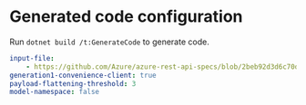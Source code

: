 # Generated code configuration

Run `dotnet build /t:GenerateCode` to generate code.

``` yaml
input-file:
    - https://github.com/Azure/azure-rest-api-specs/blob/2beb92d3d6c70d683183192bab3beac8bef09322/specification/communication/data-plane/Email/preview/2023-01-15-preview/CommunicationServicesEmail.json
generation1-convenience-client: true
payload-flattening-threshold: 3
model-namespace: false
```
